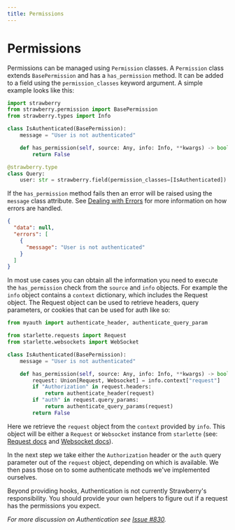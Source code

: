 ```yaml
---
title: Permissions
---
```


# Permissions

Permissions can be managed using `Permission` classes. A `Permission` class extends `BasePermission` and has a `has_permission` method. It can be added to a field using the `permission_classes` keyword argument. A simple example looks like this:

```python
import strawberry
from strawberry.permission import BasePermission
from strawberry.types import Info

class IsAuthenticated(BasePermission):
    message = "User is not authenticated"

    def has_permission(self, source: Any, info: Info, **kwargs) -> bool:
        return False

@strawberry.type
class Query:
    user: str = strawberry.field(permission_classes=[IsAuthenticated])
```

If the `has_permission` method fails then an error will be raised using the `message` class attribute. See [Dealing with Errors](/docs/guides/errors) for more information on how errors are handled.

```json
{
  "data": null,
  "errors": [
    {
      "message": "User is not authenticated"
    }
  ]
}
```

In most use cases you can obtain all the information you need to execute the `has_permission` check from the `source` and `info` objects. For example the `info` object contains a `context` dictionary, which includes the Request object. The Request object can be used to retrieve headers, query parameters, or cookies that can be used for auth like so:

```python
from myauth import authenticate_header, authenticate_query_param

from starlette.requests import Request
from starlette.websockets import WebSocket

class IsAuthenticated(BasePermission):
    message = "User is not authenticated"

    def has_permission(self, source: Any, info: Info, **kwargs) -> bool:
        request: Union[Request, Websocket] = info.context["request"]
        if "Authorization" in request.headers:
            return authenticate_header(request)
        if "auth" in request.query_params:
            return authenticate_query_params(request)
        return False
```

Here we retrieve the `request` object from the `context` provided by `info`. This object will be either a `Request` or `Websocket` instance from `starlette` (see: [Request docs](https://www.starlette.io/requests/) and [Websocket docs](https://www.starlette.io/websockets/)).

In the next step we take either the `Authorization` header or the `auth` query parameter out of the `request` object, depending on which is available. We then pass those on to some authenticate methods we've implemented ourselves.

Beyond providing hooks, Authentication is not currently Strawberry's responsibility. You should provide your own helpers to figure out if a request has the permissions you expect.

*For more discussion on Authentication see [Issue #830](https://github.com/strawberry-graphql/strawberry/issues/830).*
